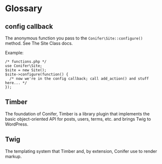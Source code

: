 # Glossary

## config callback

The anonymous function you pass to the `Conifer\Site::configure()` method. See The Site Class docs.

Example:

```
/* functions.php */
use Conifer\Site;
$site = new Site();
$site->configure(function() {
  /* now we're in the config callback; call add_action() and stuff here... */
});
```

## Timber

The foundation of Conifer, Timber is a library plugin that implements the basic object-oriented API for posts, users, terms, etc. and brings Twig to WordPress.

## Twig

The templating system that Timber and, by extension, Conifer use to render markup.
